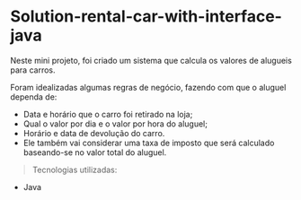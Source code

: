 # Solution-rental-car-with-interface-java

Neste mini projeto, foi criado um sistema que calcula os valores de alugueis para carros. 

Foram idealizadas algumas regras de negócio, fazendo com que o aluguel dependa de:

* Data e horário que o carro foi retirado na loja;
* Qual o valor por dia e o valor por hora do aluguel;
* Horário e data de devolução do carro.
* Ele também vai considerar uma taxa de imposto que será calculado baseando-se no valor total do aluguel.

> Tecnologias utilizadas:
* Java
